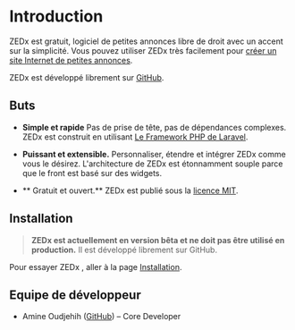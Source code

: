 # Introduction

ZEDx est gratuit, logiciel de petites annonces libre de droit avec un accent sur la simplicité. Vous pouvez utiliser ZEDx très facilement pour [créer un site Internet de petites annonces](https://zedx.io/docs/installation).

ZEDx est développé librement sur [GitHub](https://github.com/zedx/zedx).

## Buts

<div class="content-list" markdown="1">

- **Simple et rapide** Pas de prise de tête, pas de dépendances complexes. ZEDx est construit en utilisant [Le Framework PHP de Laravel](https://laravel.com)</a>.

- **Puissant et extensible.** Personnaliser, étendre et intégrer ZEDx comme vous le désirez. L'architecture de ZEDx est étonnamment souple parce que le front est basé sur des widgets.

- ** Gratuit et ouvert.** ZEDx est publié sous la [licence MIT](https://github.com/zedx/zedx/blob/master/LICENSE).
</div>

## Installation

> **ZEDx est actuellement en version bêta et ne doit pas être utilisé en production.** Il est développé librement sur GitHub.

Pour essayer ZEDx , aller à la page [Installation](https://zedx.io/docs/installation).

## Equipe de développeur

- Amine Oudjehih ([GitHub](http://github.com/zorx)) – Core Developer
